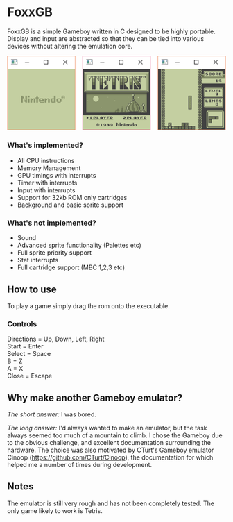 # FoxxGB
FoxxGB is a simple Gameboy written in C designed to be highly portable. Display and input are abstracted so that they can be tied into various devices without altering the emulation core.

![FoxxGB Running Tetris](images/tetris.png)

### What's implemented?
- All CPU instructions
- Memory Management
- GPU timings with interrupts
- Timer with interrupts
- Input with interrupts
- Support for 32kb ROM only cartridges
- Background and basic sprite support

### What's not implemented?
- Sound
- Advanced sprite functionality (Palettes etc)
- Full sprite priority support
- Stat interrupts
- Full cartridge support (MBC 1,2,3 etc)

## How to use
To play a game simply drag the rom onto the executable.

### Controls
Directions = Up, Down, Left, Right  
Start = Enter  
Select = Space  
B = Z  
A = X  
Close = Escape  

## Why make another Gameboy emulator?

*The short answer:* I was bored.

*The long answer:* I'd always wanted to make an emulator, but the task always seemed too much of a mountain to climb. I chose the Gameboy due to the obvious challenge, and excellent documentation surrounding the hardware. The choice was also motivated by CTurt's Gameboy emulator Cinoop (https://github.com/CTurt/Cinoop), the documentation for which helped me a number of times during development.

## Notes
The emulator is still very rough and has not been completely tested. The only game likely to work is Tetris.